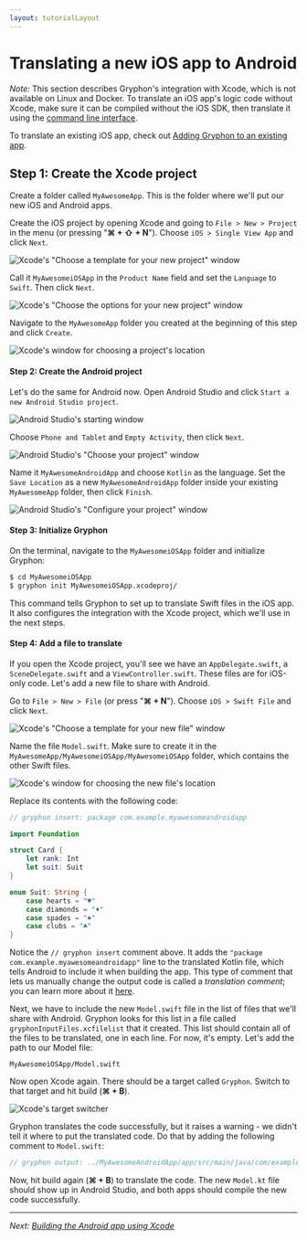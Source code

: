 ```yaml
---
layout: tutorialLayout
---
```


# Translating a new iOS app to Android

*Note:* This section describes Gryphon's integration with Xcode, which is not available on Linux and Docker. To translate an iOS app's logic code without Xcode, make sure it can be compiled without the iOS SDK, then translate it using the [command line interface](translatingCommandLinePrograms.html).

To translate an existing iOS app, check out [Adding Gryphon to an existing app](addingGryphonToAnExistingApp.html).

## Step 1: Create the Xcode project

Create a folder called `MyAwesomeApp`. This is the folder where we'll put our new iOS and Android apps.

Create the iOS project by opening Xcode and going to `File > New > Project` in the menu (or pressing "**⌘ + ⇧ + N**"). Choose `iOS > Single View App` and click `Next`.

![Xcode's "Choose a template for your new project" window](assets/images/iOS/ios1.png)

Call it `MyAwesomeiOSApp` in the `Product Name` field and set the `Language` to `Swift`. Then click `Next`.

![Xcode's "Choose the options for your new project" window](assets/images/iOS/ios2.png)

Navigate to the `MyAwesomeApp` folder you created at the beginning of this step and click `Create`.

![Xcode's window for choosing a project's location](assets/images/iOS/ios3.png)

#### Step 2: Create the Android project

Let's do the same for Android now. Open Android Studio and click `Start a new Android Studio project`.

![Android Studio's starting window](assets/images/iOS/android1.png)

Choose `Phone and Tablet` and `Empty Activity`, then click `Next`.

![Android Studio's "Choose your project" window](assets/images/iOS/android2.png)

Name it `MyAwesomeAndroidApp` and choose `Kotlin` as the language. Set the `Save Location` as a new `MyAwesomeAndroidApp` folder inside your existing `MyAwesomeApp` folder, then click `Finish`.

![Android Studio's "Configure your project" window](assets/images/iOS/android3.png)

#### Step 3: Initialize Gryphon

On the terminal, navigate to the `MyAwesomeiOSApp` folder and initialize Gryphon:

```` bash
$ cd MyAwesomeiOSApp
$ gryphon init MyAwesomeiOSApp.xcodeproj/
````

This command tells Gryphon to set up to translate Swift files in the iOS app. It also configures the integration with the Xcode project, which we'll use in the next steps.

#### Step 4: Add a file to translate

If you open the Xcode project, you'll see we have an `AppDelegate.swift`, a `SceneDelegate.swift` and a `ViewController.swift`. These files are for iOS-only code. Let's add a new file to share with Android.

Go to `File > New > File` (or press "**⌘ + N**"). Choose `iOS > Swift File` and click `Next`.

![Xcode's "Choose a template for your new file" window](assets/images/iOS/ios4.png)

Name the file `Model.swift`. Make sure to create it in the `MyAwesomeApp/MyAwesomeiOSApp/MyAwesomeiOSApp` folder, which contains the other Swift files.

![Xcode's window for choosing the new file's location](assets/images/iOS/ios5.png)

Replace its contents with the following code:

```` swift
// gryphon insert: package com.example.myawesomeandroidapp

import Foundation

struct Card {
    let rank: Int
    let suit: Suit
}

enum Suit: String {
    case hearts = "♥️"
    case diamonds = "♦️"
    case spades = "♠️"
    case clubs = "♣️"
}

````

Notice the `// gryphon insert` comment above. It adds the `"package com.example.myawesomeandroidapp"` line to the translated Kotlin file, which tells Android to include it when building the app. This type of comment that lets us manually change the output code is called a *translation comment*; you can learn more about it [here](translationComments.html).

<!-- 1. The `// gryphon output` comment specifies the path to this file's translation. Notice that the path is not relative to location of this file, but to the location of the Xcode project. This allows us to move the Swift source files around without having to update their output file paths. -->

Next, we have to include the new `Model.swift` file in the list of files that we'll share with Android. Gryphon looks for this list in a file called `gryphonInputFiles.xcfilelist` that it created. This list should contain all of the files to be translated, one in each line. For now, it's empty. Let's add the path to our Model file:

````
MyAwesomeiOSApp/Model.swift

````

Now open Xcode again. There should be a target called `Gryphon`. Switch to that target and hit build (**⌘ + B**).

![Xcode's target switcher](assets/images/iOS/ios7.png)

Gryphon translates the code successfully, but it raises a warning - we didn't tell it where to put the translated code. Do that by adding the following comment to `Model.swift`:

```` swift
// gryphon output: ../MyAwesomeAndroidApp/app/src/main/java/com/example/myawesomeandroidapp/Model.kt
````

Now, hit build again (**⌘ + B**) to translate the code. The new `Model.kt` file should show up in Android Studio, and both apps should compile the new code successfully.

---

*Next: [Building the Android app using Xcode](buildingTheAndroidAppUsingXcode.html)*
